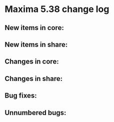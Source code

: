 Maxima 5.38 change log
======================

New items in core:
------------------

New items in share:
-------------------

Changes in core:
----------------

Changes in share:
--------------

Bug fixes:
----------

Unnumbered bugs:
----------------
